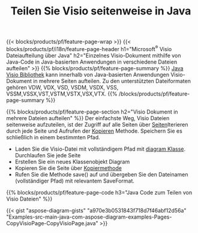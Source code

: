 ﻿---
title: Teilen Sie Visio seitenweise in Java
url: /de/java/splitter/
description: Java-Quellcodes, die erklären, wie Microsoft Visio-Dateien in Java-Anwendungen in mehrere Dateien aufgeteilt werden
---
{{< blocks/products/pf/feature-page-wrap >}}
{{< blocks/products/pf/i18n/feature-page-header h1="Microsoft<sup>&reg;</sup> Visio Dateiaufteilung über Java" h2="Einzelnes Visio-Dokument mithilfe von Java-Code in Java-basierten Anwendungen in verschiedene Dateien aufteilen" >}}
{{% blocks/products/pf/feature-page-summary %}}
[Java Visio Bibliothek](/diagram/java/) kann innerhalb von Java-basierten Anwendungen Visio-Dokument in mehrere Seiten aufteilen. Zu den unterstützten Dateiformaten gehören VDW, VDX, VSD, VSDM, VSDX, VSS, VSSM,VSSX,VST,VSTM,VSTX,VSX,VTX.
{{% /blocks/products/pf/feature-page-summary %}}

{{% blocks/products/pf/feature-page-section h2="Visio Dokument in mehrere Dateien aufteilen" %}}
Der einfachste Weg, Visio Dateien seitenweise aufzuteilen, ist der Zugriff auf alle Seiten über [Seiten](https://apireference.aspose.com/diagram/java/com.aspose.diagram/diagram#Pages)Iterieren durch jede Seite und Aufrufen der [Kopieren](https://apireference.aspose.com/diagram/java/com.aspose.diagram/page#copy(com.aspose.diagram.Page)) Methode. Speichern Sie es schließlich in einem bestimmten Pfad. 

+ Laden Sie die Visio-Datei mit vollständigem Pfad mit [diagram Klasse](https://apireference.aspose.com/diagram/java/com.aspose.diagram/diagram).
Durchlaufen Sie jede Seite
+ Erstellen Sie ein neues Klassenobjekt Diagram
+ Kopieren Sie die Seite über [Kopiermethode](https://apireference.aspose.com/diagram/java/com.aspose.diagram/page#copy(com.aspose.diagram.Page))
+ Rufen Sie die Methode save() auf und übergeben Sie den Dateinamen (vollständiger Pfad) mit relevantem SaveFormat.

{{% blocks/products/pf/feature-page-code h3="Java Code zum Teilen von Visio Dateien" %}}

{{< gist "aspose-diagram-gists" "a970e3b0531843f718d7f46abf12d56a" "Examples-src-main-java-com-aspose-diagram-examples-Pages-CopyVisioPage-CopyVisioPage.java" >}}
